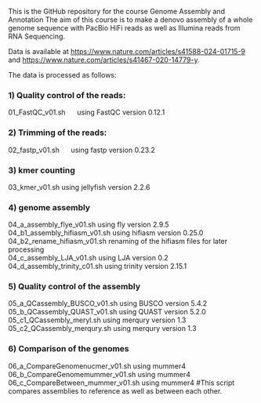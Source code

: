 This is the GitHub repository for the course Genome Assembly and Annotation
The aim of this course is to make a denovo assembly of a whole genome sequence with PacBio HiFi reads as well as Illumina reads from RNA Sequencing.

Data is available at https://www.nature.com/articles/s41588-024-01715-9 and https://www.nature.com/articles/s41467-020-14779-y.

The data is processed as follows:
### 1) Quality control of the reads:
  01_FastQC_v01.sh &nbsp;&nbsp;&nbsp;&nbsp; using FastQC version 0.12.1

### 2) Trimming of the reads:
  02_fastp_v01.sh &nbsp;&nbsp;&nbsp;&nbsp; using fastp  version 0.23.2

### 3) kmer counting
  03_kmer_v01.sh    using jellyfish version 2.2.6

### 4) genome assembly
  04_a_assembly_flye_v01.sh  using fly version 2.9.5  
  04_b1_assembly_hifiasm_v01.sh  using hifiasm version 0.25.0  
  04_b2_rename_hifiasm_v01.sh  renaming of the hifiasm files for later processing  
  04_c_assembly_LJA_v01.sh    using LJA version 0.2  
  04_d_assembly_trinity_c01.sh  using trinity version 2.15.1  

### 5) Quality control of the assembly
  05_a_QCassembly_BUSCO_v01.sh  using BUSCO version 5.4.2  
  05_b_QCassembly_QUAST_v01.sh  using QUAST version 5.2.0  
  05_c1_QCassembly_meryl.sh  using merqury version 1.3  
  05_c2_QCassembly_merqury.sh  using merqury version 1.3  

### 6) Comparison of the genomes
  06_a_CompareGenomenucmer_v01.sh  using mummer4  
  06_b_CompareGenomemummer_v01.sh  using mummer4  
  06_c_CompareBetween_mummer_v01.sh  using mummer4  #This script compares assemblies to reference as well as between each other.  
